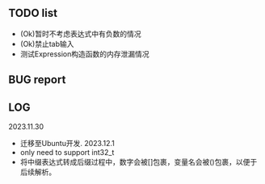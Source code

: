 ## **TODO list**
* (Ok)暂时不考虑表达式中有负数的情况
* (Ok)禁止tab输入
* 测试Expression构造函数的内存泄漏情况
## **BUG report**

## **LOG**
2023.11.30
* 迁移至Ubuntu开发.
2023.12.1
* only need to support int32_t
* 将中缀表达式转成后缀过程中，数字会被[]包裹，变量名会被()包裹，以便于后续解析。

